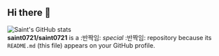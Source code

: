 ## Hi there 👋
![Saint's GitHub stats](https://github-readme-stats.vercel.app/api?username=saint0721&show_icons=true) <br>
**saint0721/saint0721** is a :반짝임: _special_ :반짝임: repository because its `README.md` (this file) appears on your GitHub profile.
